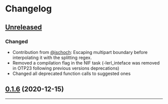 # Changelog

## [Unreleased]

### Changed

* Contribution from [@jschoch](https://github.com/github/jschoch): Escaping multipart boundary before interpolating it with the splitting regex.
* Removed a compilation flag in the NIF task (-lerl_inteface was removed in OTP23 following previous versions deprecations)
* Changed all deprecated function calls to suggested ones

## [0.1.6] (2020-12-15)

---

[unreleased]: https://github.com/kbrw/mailibex/compare/58c9aaf...HEAD

[0.1.6]: https://github.com/kbrw/mailibex/compare/fbf11cd...58c9aaf
